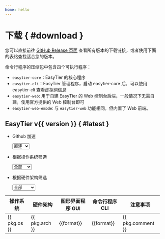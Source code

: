 ```yaml
---
home: hello
---
```


<script setup lang="ts">
import { ref } from 'vue'
import { data } from '../metadata.data.js'

interface Package {
    os: string
    arch: string
    gui_pkg_tmpl: record<string, string>
    cli_pkg_tmpl: record<string, string> // key: format, value: url
    comment?: string
}

function gen_pkg_without_gui(os: string, archs: string[]): Package[] {
    return archs.map(arch => {
        return {
            os,
            arch,
            gui_pkg_tmpl: {},
            cli_pkg_tmpl: {
                "zip": `https://github.com/EasyTier/EasyTier/releases/download/v{}/easytier-linux-${arch}-v{}.zip`,
            },
        }
    })
}

const packages = ref<Package[]>([
    {
        os: 'Windows',
        arch: 'x86_64',
        gui_pkg_tmpl: {
            "exe": 'https://github.com/EasyTier/EasyTier/releases/download/v{}/easytier-gui_{}_x64-setup.exe'
        },
        cli_pkg_tmpl: {
            "zip": 'https://github.com/EasyTier/EasyTier/releases/download/v{}/easytier-windows-x86_64-v{}.zip'
        },
        comment: "Windows 7 需要是 SP1 及以上, 并且需要安装 KB3063858、KB4474419 这两个补丁，并关闭 QUIC 输入。"
    },
    {
        os: "Windows",
        arch: "arm64",
        gui_pkg_tmpl: {
            "exe": 'https://github.com/EasyTier/EasyTier/releases/download/v{}/easytier-gui_{}_arm64-setup.exe'
        },
        cli_pkg_tmpl: {
            "zip": 'https://github.com/EasyTier/EasyTier/releases/download/v{}/easytier-windows-arm64-v{}.zip'
        },
    },
    {
        os: "Linux",
        arch: "x86_64",
        gui_pkg_tmpl: {
            "deb": 'https://github.com/EasyTier/EasyTier/releases/download/v{}/easytier-gui_{}_amd64.deb',
            "AppImage": 'https://github.com/EasyTier/EasyTier/releases/download/v{}/easytier-gui_{}_amd64.AppImage',
        },
        cli_pkg_tmpl: {
            "zip": 'https://github.com/EasyTier/EasyTier/releases/download/v{}/easytier-linux-x86_64-v{}.zip',
        },
    },
    {
        os: "Linux",
        arch: "aarch64",
        gui_pkg_tmpl: {
            "deb": 'https://github.com/EasyTier/EasyTier/releases/download/v{}/easytier-gui_{}_arm64.deb',
        },
        cli_pkg_tmpl: {
            "zip": 'https://github.com/EasyTier/EasyTier/releases/download/v{}/easytier-linux-aarch64-v{}.zip',
        },
    },
    ...gen_pkg_without_gui("Linux", ["arm", "armhf", "armv7", "armv7hf", "mips", "mipsel"]),
    {
        os: "MacOS",
        arch: "x86_64",
        gui_pkg_tmpl: {
            "dmg": 'https://github.com/EasyTier/EasyTier/releases/download/v{}/easytier-gui_{}_x64.dmg',
        },
        cli_pkg_tmpl: {
            "zip": 'https://github.com/EasyTier/EasyTier/releases/download/v{}/easytier-macos-x86_64-v{}.zip',
        },
        comment: "安装 GUI 后需要手动执行 xattr -c /Applications/easytier-gui.app, 否则会提示文件损坏"
    },
    {
        os: "MacOS",
        arch: "aarch64",
        gui_pkg_tmpl: {
            "dmg": 'https://github.com/EasyTier/EasyTier/releases/download/v{}/easytier-gui_{}_aarch64.dmg',
        },
        cli_pkg_tmpl: {
            "zip": 'https://github.com/EasyTier/EasyTier/releases/download/v{}/easytier-macos-aarch64-v{}.zip',
        },
        comment: "安装 GUI 后需要手动执行 xattr -c /Applications/easytier-gui.app, 否则会提示文件损坏"
    },
    {
        os: "Android",
        arch: "universal",
        gui_pkg_tmpl: {
            "apk": 'https://github.com/EasyTier/EasyTier/releases/download/v{}/app-universal-release.apk',
        },
        cli_pkg_tmpl: {},
        comment: "遇到显示界面显示异常，请尝试升级 WebView"
    },
    {
        os: "FreeBSD 13.2",
        arch: "x86_64",
        gui_pkg_tmpl: {},
        cli_pkg_tmpl: {
            "zip": 'https://github.com/EasyTier/EasyTier/releases/download/v{}/easytier-freebsd-13.2-x86_64-v{}.zip',
        },
    }
])

const all_archs = new Set(packages.value.map(pkg => pkg.arch))
const all_os = new Set(packages.value.map(pkg => pkg.os))
const all_proxy = new Set(data.github_accels)

const version = ref(data.easytier_latest_version)

const url = 'https://github.com/EasyTier/EasyTier/releases/tag/v'
const filter_os = ref('')
const filter_arch = ref('')
const accel_proxy = ref('')

function renderUrlTmpl(url_tmpl: string): string {
    return accel_proxy.value + url_tmpl.replace(/\{\}/g, version.value)
}

</script>

# 下载 { #download }

您可以直接前往 [GitHub Release 页面](https://github.com/EasyTier/EasyTier/releases) 查看所有版本的下载链接，或者使用下面的表格查找适合您的版本。

命令行程序的压缩包中包含四个可执行程序：

- `easytier-core`：EasyTier 的核心程序
- `easytier-cli`：EasyTier 管理程序，启动 easytier-core 后，可以使用 easytier-cli 查看虚拟网信息
- `easytier-web`: 用于自建 EasyTier 的 Web 控制台后端，一般情况下无需自建，使用官方提供的 Web 控制台即可
- `easytier-web-embde`: 与 `easytier-web` 功能相同，但内置了 Web 前端。

## <a :href="url + version">EasyTier v{{ version }}</a> { #latest }

- Github 加速
    <div>
        <select name="pets" id="gh-accel-select" v-model="accel_proxy" class="filter-select">
            <option value=""> 直连 </option>
            <option v-for="p in all_proxy" :value="p"> {{ p }} </option>
        </select>
    </div>

- 根据操作系统筛选
    <div>
        <select name="pets" id="os-select" v-model="filter_os" class="filter-select">
            <option value=""> 全部 </option>
            <option v-for="os in all_os" :value="os"> {{ os }} </option>
        </select>
    </div>

- 根据硬件架构筛选
    <div>
        <select name="pets" id="arch-select" v-model="filter_arch" class="filter-select">
            <option value=""> 全部 </option>
            <option v-for="arch in all_archs" :value="arch"> {{ arch }} </option>
        </select>
    </div>

<table>

<thead>
<tr>
<th> 操作系统 </th>
<th> 硬件架构 </th>
<th> 图形界面程序 GUI </th>
<th> 命令行程序 CLI </th>
<th> 注意事项 </th>
</tr>
</thead>

<tr v-for="pkg in packages" v-show="(!filter_os || pkg.os === filter_os) && (!filter_arch || pkg.arch === filter_arch)">

<td> {{ pkg.os }} </td>
<td> {{ pkg.arch }} </td>

<td>
<a v-for="(url_tmpl, format) in pkg.gui_pkg_tmpl" class="download-link-span" :href="renderUrlTmpl(url_tmpl)">
{{format}}
</a>
</td>

<td>
<a v-for="(url_tmpl, format) in pkg.cli_pkg_tmpl" class="download-link-span" :href="renderUrlTmpl(url_tmpl)">
{{format}}
</a>
</td>

<td>
{{ pkg.comment }}
</td>

</tr>

</table>
